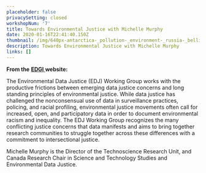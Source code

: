 ```yaml
---
placeholder: false
privacySetting: closed
workshopNum: '7'
title: Towards Environmental Justice with Michelle Murphy
date: 2020-01-16T22:41:40.150Z
thumbnail: /img/640px-antarctica-_pollution-_environment-_russia-_bellingshausen_4.jpg
description: Towards Environmental Justice with Michelle Murphy
links: []
---
```

**From the** [**EDGI** ](https://envirodatagov.org/environmental-data-justice/)**website:** 

The Environmental Data Justice (EDJ) Working Group works with the productive frictions between emerging data justice concerns and long standing principles of environmental justice. While data justice has challenged the nonconsensual use of data in surveillance practices, policing, and racial profiling, environmental justice movements often call for increased, open, and participatory data in order to document environmental racism and inequality. The EDJ Working Group recognizes the many conflicting justice concerns that data manifests and aims to bring together research communities to struggle together across these differences with a commitment to intersectional justice. 

Michelle Murphy is the Director of the Technoscience Research Unit, and Canada Research Chair in Science and Technology Studies and Environmental Data Justice.
